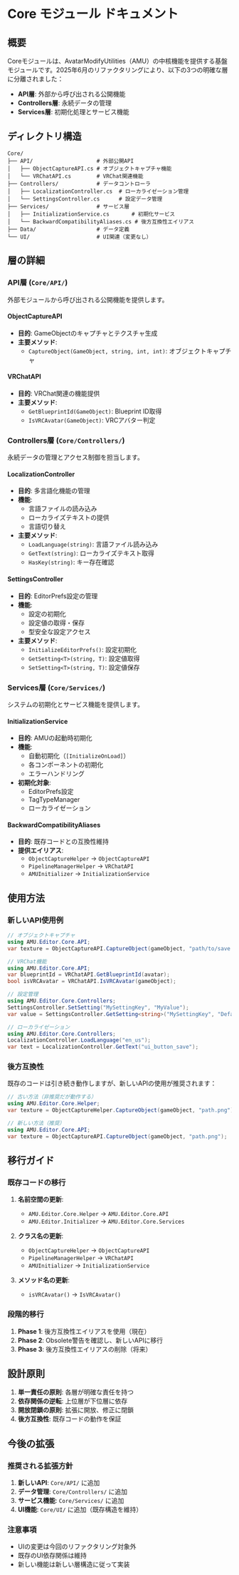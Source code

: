 # Core モジュール ドキュメント

## 概要

Coreモジュールは、AvatarModifyUtilities（AMU）の中核機能を提供する基盤モジュールです。2025年6月のリファクタリングにより、以下の3つの明確な層に分離されました：

- **API層**: 外部から呼び出される公開機能
- **Controllers層**: 永続データの管理
- **Services層**: 初期化処理とサービス機能

## ディレクトリ構造

```
Core/
├── API/                    # 外部公開API
│   ├── ObjectCaptureAPI.cs # オブジェクトキャプチャ機能
│   └── VRChatAPI.cs        # VRChat関連機能
├── Controllers/            # データコントローラ
│   ├── LocalizationController.cs  # ローカライゼーション管理
│   └── SettingsController.cs      # 設定データ管理
├── Services/               # サービス層
│   ├── InitializationService.cs       # 初期化サービス
│   └── BackwardCompatibilityAliases.cs # 後方互換性エイリアス
├── Data/                   # データ定義
└── UI/                     # UI関連（変更なし）
```

## 層の詳細

### API層 (`Core/API/`)

外部モジュールから呼び出される公開機能を提供します。

#### ObjectCaptureAPI
- **目的**: GameObjectのキャプチャとテクスチャ生成
- **主要メソッド**:
  - `CaptureObject(GameObject, string, int, int)`: オブジェクトキャプチャ

#### VRChatAPI
- **目的**: VRChat関連の機能提供
- **主要メソッド**:
  - `GetBlueprintId(GameObject)`: Blueprint ID取得
  - `IsVRCAvatar(GameObject)`: VRCアバター判定

### Controllers層 (`Core/Controllers/`)

永続データの管理とアクセス制御を担当します。

#### LocalizationController
- **目的**: 多言語化機能の管理
- **機能**:
  - 言語ファイルの読み込み
  - ローカライズテキストの提供
  - 言語切り替え
- **主要メソッド**:
  - `LoadLanguage(string)`: 言語ファイル読み込み
  - `GetText(string)`: ローカライズテキスト取得
  - `HasKey(string)`: キー存在確認

#### SettingsController
- **目的**: EditorPrefs設定の管理
- **機能**:
  - 設定の初期化
  - 設定値の取得・保存
  - 型安全な設定アクセス
- **主要メソッド**:
  - `InitializeEditorPrefs()`: 設定初期化
  - `GetSetting<T>(string, T)`: 設定値取得
  - `SetSetting<T>(string, T)`: 設定値保存

### Services層 (`Core/Services/`)

システムの初期化とサービス機能を提供します。

#### InitializationService
- **目的**: AMUの起動時初期化
- **機能**:
  - 自動初期化（`[InitializeOnLoad]`）
  - 各コンポーネントの初期化
  - エラーハンドリング
- **初期化対象**:
  - EditorPrefs設定
  - TagTypeManager
  - ローカライゼーション

#### BackwardCompatibilityAliases
- **目的**: 既存コードとの互換性維持
- **提供エイリアス**:
  - `ObjectCaptureHelper` → `ObjectCaptureAPI`
  - `PipelineManagerHelper` → `VRChatAPI`
  - `AMUInitializer` → `InitializationService`

## 使用方法

### 新しいAPI使用例

```csharp
// オブジェクトキャプチャ
using AMU.Editor.Core.API;
var texture = ObjectCaptureAPI.CaptureObject(gameObject, "path/to/save.png");

// VRChat機能
using AMU.Editor.Core.API;
var blueprintId = VRChatAPI.GetBlueprintId(avatar);
bool isVRCAvatar = VRChatAPI.IsVRCAvatar(gameObject);

// 設定管理
using AMU.Editor.Core.Controllers;
SettingsController.SetSetting("MySettingKey", "MyValue");
var value = SettingsController.GetSetting<string>("MySettingKey", "DefaultValue");

// ローカライゼーション
using AMU.Editor.Core.Controllers;
LocalizationController.LoadLanguage("en_us");
var text = LocalizationController.GetText("ui_button_save");
```

### 後方互換性

既存のコードは引き続き動作しますが、新しいAPIの使用が推奨されます：

```csharp
// 古い方法（非推奨だが動作する）
using AMU.Editor.Core.Helper;
var texture = ObjectCaptureHelper.CaptureObject(gameObject, "path.png");

// 新しい方法（推奨）
using AMU.Editor.Core.API;
var texture = ObjectCaptureAPI.CaptureObject(gameObject, "path.png");
```

## 移行ガイド

### 既存コードの移行

1. **名前空間の更新**:
   - `AMU.Editor.Core.Helper` → `AMU.Editor.Core.API`
   - `AMU.Editor.Initializer` → `AMU.Editor.Core.Services`

2. **クラス名の更新**:
   - `ObjectCaptureHelper` → `ObjectCaptureAPI`
   - `PipelineManagerHelper` → `VRChatAPI`
   - `AMUInitializer` → `InitializationService`

3. **メソッド名の更新**:
   - `isVRCAvatar()` → `IsVRCAvatar()`

### 段階的移行

1. **Phase 1**: 後方互換性エイリアスを使用（現在）
2. **Phase 2**: Obsolete警告を確認し、新しいAPIに移行
3. **Phase 3**: 後方互換性エイリアスの削除（将来）

## 設計原則

1. **単一責任の原則**: 各層が明確な責任を持つ
2. **依存関係の逆転**: 上位層が下位層に依存
3. **開放閉鎖の原則**: 拡張に開放、修正に閉鎖
4. **後方互換性**: 既存コードの動作を保証

## 今後の拡張

### 推奨される拡張方針

1. **新しいAPI**: `Core/API/` に追加
2. **データ管理**: `Core/Controllers/` に追加
3. **サービス機能**: `Core/Services/` に追加
4. **UI機能**: `Core/UI/` に追加（既存構造を維持）

### 注意事項

- UIの変更は今回のリファクタリング対象外
- 既存のUI依存関係は維持
- 新しい機能は新しい層構造に従って実装
